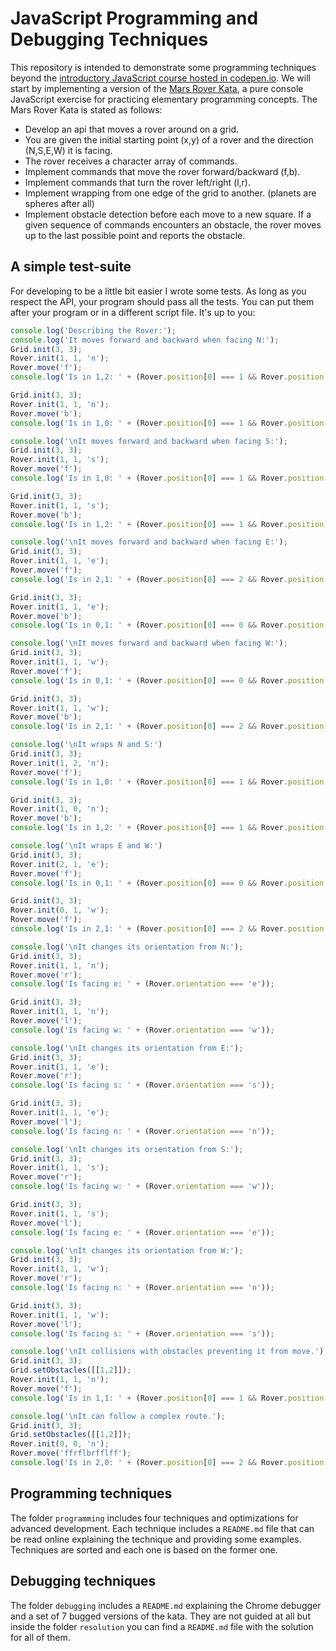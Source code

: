 
# JavaScript Programming and Debugging Techniques

This repository is intended to demonstrate some programming techniques beyond the [introductory JavaScript course hosted in codepen.io](http://codepen.io/collection/JKfzm/). We will start by implementing a version of the [Mars Rover Kata](http://dallashackclub.com/rover), a pure console JavaScript exercise for practicing elementary programming concepts. The Mars Rover Kata is stated as follows:

  * Develop an api that moves a rover around on a grid.
  * You are given the initial starting point (x,y) of a rover and the direction (N,S,E,W) it is facing.
  * The rover receives a character array of commands.
  * Implement commands that move the rover forward/backward (f,b).
  * Implement commands that turn the rover left/right (l,r).
  * Implement wrapping from one edge of the grid to another. (planets are spheres after all)
  * Implement obstacle detection before each move to a new square. If a given sequence of commands encounters an obstacle, the rover moves up to the last possible point and reports the obstacle.

## A simple test-suite

For developing to be a little bit easier I wrote some tests. As long as you respect the API, your program should pass all the tests. You can put them after your program or in a different script file. It's up to you:

```javascript
console.log('Describing the Rover:');
console.log('It moves forward and backward when facing N:');
Grid.init(3, 3);
Rover.init(1, 1, 'n');
Rover.move('f');
console.log('Is in 1,2: ' + (Rover.position[0] === 1 && Rover.position[1] === 2));

Grid.init(3, 3);
Rover.init(1, 1, 'n');
Rover.move('b');
console.log('Is in 1,0: ' + (Rover.position[0] === 1 && Rover.position[1] === 0));

console.log('\nIt moves forward and backward when facing S:');
Grid.init(3, 3);
Rover.init(1, 1, 's');
Rover.move('f');
console.log('Is in 1,0: ' + (Rover.position[0] === 1 && Rover.position[1] === 0));

Grid.init(3, 3);
Rover.init(1, 1, 's');
Rover.move('b');
console.log('Is in 1,2: ' + (Rover.position[0] === 1 && Rover.position[1] === 2));

console.log('\nIt moves forward and backward when facing E:');
Grid.init(3, 3);
Rover.init(1, 1, 'e');
Rover.move('f');
console.log('Is in 2,1: ' + (Rover.position[0] === 2 && Rover.position[1] === 1));

Grid.init(3, 3);
Rover.init(1, 1, 'e');
Rover.move('b');
console.log('Is in 0,1: ' + (Rover.position[0] === 0 && Rover.position[1] === 1));

console.log('\nIt moves forward and backward when facing W:');
Grid.init(3, 3);
Rover.init(1, 1, 'w');
Rover.move('f');
console.log('Is in 0,1: ' + (Rover.position[0] === 0 && Rover.position[1] === 1));

Grid.init(3, 3);
Rover.init(1, 1, 'w');
Rover.move('b');
console.log('Is in 2,1: ' + (Rover.position[0] === 2 && Rover.position[1] === 1));

console.log('\nIt wraps N and S:')
Grid.init(3, 3);
Rover.init(1, 2, 'n');
Rover.move('f');
console.log('Is in 1,0: ' + (Rover.position[0] === 1 && Rover.position[1] === 0));

Grid.init(3, 3);
Rover.init(1, 0, 'n');
Rover.move('b');
console.log('Is in 1,2: ' + (Rover.position[0] === 1 && Rover.position[1] === 2));

console.log('\nIt wraps E and W:')
Grid.init(3, 3);
Rover.init(2, 1, 'e');
Rover.move('f');
console.log('Is in 0,1: ' + (Rover.position[0] === 0 && Rover.position[1] === 1));

Grid.init(3, 3);
Rover.init(0, 1, 'w');
Rover.move('f');
console.log('Is in 2,1: ' + (Rover.position[0] === 2 && Rover.position[1] === 1));

console.log('\nIt changes its orientation from N:');
Grid.init(3, 3);
Rover.init(1, 1, 'n');
Rover.move('r');
console.log('Is facing e: ' + (Rover.orientation === 'e'));

Grid.init(3, 3);
Rover.init(1, 1, 'n');
Rover.move('l');
console.log('Is facing w: ' + (Rover.orientation === 'w'));

console.log('\nIt changes its orientation from E:');
Grid.init(3, 3);
Rover.init(1, 1, 'e');
Rover.move('r');
console.log('Is facing s: ' + (Rover.orientation === 's'));

Grid.init(3, 3);
Rover.init(1, 1, 'e');
Rover.move('l');
console.log('Is facing n: ' + (Rover.orientation === 'n'));

console.log('\nIt changes its orientation from S:');
Grid.init(3, 3);
Rover.init(1, 1, 's');
Rover.move('r');
console.log('Is facing w: ' + (Rover.orientation === 'w'));

Grid.init(3, 3);
Rover.init(1, 1, 's');
Rover.move('l');
console.log('Is facing e: ' + (Rover.orientation === 'e'));

console.log('\nIt changes its orientation from W:');
Grid.init(3, 3);
Rover.init(1, 1, 'w');
Rover.move('r');
console.log('Is facing n: ' + (Rover.orientation === 'n'));

Grid.init(3, 3);
Rover.init(1, 1, 'w');
Rover.move('l');
console.log('Is facing s: ' + (Rover.orientation === 's'));

console.log('\nIt collisions with obstacles preventing it from move.');
Grid.init(3, 3);
Grid.setObstacles([[1,2]]);
Rover.init(1, 1, 'n');
Rover.move('f');
console.log('Is in 1,1: ' + (Rover.position[0] === 1 && Rover.position[1] === 1));

console.log('\nIt can follow a complex route.');
Grid.init(3, 3);
Grid.setObstacles([[1,2]]);
Rover.init(0, 0, 'n');
Rover.move('ffrflbrfflff');
console.log('Is in 2,0: ' + (Rover.position[0] === 2 && Rover.position[1] === 0));
```

## Programming techniques

The folder `programming` includes four techniques and optimizations for advanced development. Each technique includes a `README.md` file that can be read online explaining the technique and providing some examples. Techniques are sorted and each one is based on the former one.

## Debugging techniques

The folder `debugging` includes a `README.md` explaining the Chrome debugger and a set of 7 bugged versions of the kata. They are not guided at all but inside the folder `resolution` you can find a `README.md` file with the solution for all of them.
